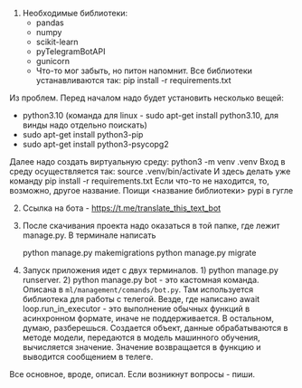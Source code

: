 1. Необходимые библиотеки:
   - pandas
   - numpy
   - scikit-learn
   - pyTelegramBotAPI
   - gunicorn
   - Что-то мог забыть, но питон напомнит.
   Все библиотеки устанавливаются так: pip install -r requirements.txt

Из проблем. Перед началом надо будет установить несколько вещей:
   - python3.10 (команда для linux - sudo apt-get install python3.10, для винды надо отдельно поискать)
   - sudo apt-get install python3-pip
   - sudo apt-get install python3-psycopg2

Далее надо создать виртуальную среду: python3 -m venv .venv
Вход в среду осуществляется так: source .venv/bin/activate
И здесь делать уже команду pip install -r requirements.txt
   Если что-то не находится, то, возможно, другое название. Поищи <название библиотеки> pypi в гугле

2. Ссылка на бота - https://t.me/translate_this_text_bot
3. После скачивания проекта надо оказаться в той папке, где лежит manage.py. В терминале написать
   
   python manage.py makemigrations
    python manage.py migrate
   
4. Запуск приложения идет с двух терминалов. 1) python manage.py runserver. 2) python manage.py bot - это кастомная
    команда. Описана в `ml/management/comands/bot.py`. Там используется библиотека для работы с телегой. 
    Везде, где написано await loop.run_in_executor - это выполнение обычных функций в асинхронном формате, иначе 
    не поддерживается. В остальном, думаю, разберешься.
    Создается объект, данные обрабатываются в методе модели, передаются в модель машинного обучения, вычисляется значение.
    Значение возвращается в функцию и выводится сообщением в телеге.


Все основное, вроде, описал. Если возникнут вопросы - пиши.
